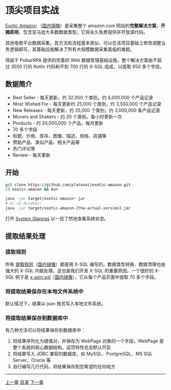 顶尖项目实战
=

[Exotic Amazon](https://github.com/platonai/exotic-amazon) （[国内镜像](https://gitee.com/platonai_galaxyeye/exotic-amazon)）是采集整个 amazon.com 网站的**完整解决方案**，**开箱即用**，包含亚马逊大多数数据类型，它将永久免费提供并开放源代码。

其他电商平台数据采集，其方法和流程基本类似，可以在该项目基础上修改调整业务逻辑即可，其基础设施解决了所有大规模数据采集面临的难题。

得益于 PulsarRPA 提供的完善的 Web 数据管理基础设施，整个解决方案由不超过 3500 行的 Kotlin 代码和不到 700 行的 X-SQL 组成，以提取 650 多个字段。

## 数据简介

- Best Seller - 每天更新，约 32,000 个类别，约 4,000,000 个产品记录
- Most Wished For - 每天更新约 25,000 个类别，约 3,500,000 个产品记录
- New Releases - 每天更新，约 25,000 个类别，约 3,000,000 条产品记录
- Movers and Shakers - 约 20 个类别，每小时更新一次
- Products - 约 20,000,000 个产品，每月更新
- 70 多个字段
- 标题、价格、库存、图像、描述、规格、店铺等
- 赞助产品、类似产品、相关产品等
- 热门评论等
- Review - 每天更新

## 开始

```bash
git clone https://github.com/platonai/exotic-amazon.git
cd exotic-amazon && mvn

java -jar target/exotic-amazon*.jar
# Or on Windows:
java -jar target/exotic-amazon-{the-actual-version}.jar
```

打开 [System Glances](http://localhost:8182/api/system/status/glances) 以一目了然地查看系统状态。

## 提取结果处理

### 提取规则

所有 [提取规则](https://github.com/platonai/exotic-amazon/tree/main/src/main/resources/sites/amazon/crawl/parse/sql/crawl/)（[国内镜像](https://gitee.com/platonai_galaxyeye/exotic-amazon/tree/main/src/main/resources/sites/amazon/crawl/parse/sql/crawl/)）都是用 X-SQL 编写的。数据类型转换、数据清理也由强大的 X-SQL 内联处理，这也是我们开发 X-SQL 的重要原因。一个很好的 X-SQL 例子是 [x-asin.sql](https://github.com/platonai/exotic-amazon/tree/main/src/main/resources/sites/amazon/crawl/parse/sql/crawl/x-asin.sql)（[国内镜像](https://gitee.com/platonai_galaxyeye/exotic-amazon/blob/main/src/main/resources/sites/amazon/crawl/parse/sql/crawl/x-asin.sql)），它从每个产品页面中提取 70 多个字段。

### 将提取结果保存在本地文件系统中

默认情况下，结果以 json 格式写入本地文件系统。

### 将提取结果保存到数据库中

有几种方法可以将结果保存到数据库中：

1. 将结果序列化为键值对，并保存为 WebPage 对象的一个字段，WebPage 是整个系统的核心数据结构，这项特性也会默认开启
2. 将结果写入 JDBC 兼容的数据库，如 MySQL、PostgreSQL、MS SQL Server、Oracle 等
3. 自行编写几行代码，将结果保存到您希望的任何地方

------

[上一章](16console.md) [目录](1home.md) [下一章](18miscellaneous.md)
